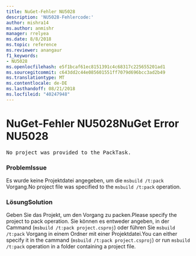 ```yaml
---
title: NuGet-Fehler NU5028
description: 'NU5028-Fehlercode:'
author: mishra14
ms.author: anmishr
manager: rrelyea
ms.date: 8/8/2018
ms.topic: reference
ms.reviewer: anangaur
f1_keywords:
- NU5028
ms.openlocfilehash: e5f1bcaf61ec8151391c4c68317c225655201ad1
ms.sourcegitcommit: c643dd2c44e085601551ff7079d696bcc3ad2b49
ms.translationtype: MT
ms.contentlocale: de-DE
ms.lasthandoff: 08/21/2018
ms.locfileid: "40247948"
---
```

# <a name="nuget-error-nu5028"></a><span data-ttu-id="d9a56-103">NuGet-Fehler NU5028</span><span class="sxs-lookup"><span data-stu-id="d9a56-103">NuGet Error NU5028</span></span>
<pre>No project was provided to the PackTask.</pre>

### <a name="issue"></a><span data-ttu-id="d9a56-104">Problem</span><span class="sxs-lookup"><span data-stu-id="d9a56-104">Issue</span></span>

<span data-ttu-id="d9a56-105">Es wurde keine Projektdatei angegeben, um die `msbuild /t:pack` Vorgang.</span><span class="sxs-lookup"><span data-stu-id="d9a56-105">No project file was specified to the `msbuild /t:pack` operation.</span></span>


### <a name="solution"></a><span data-ttu-id="d9a56-106">Lösung</span><span class="sxs-lookup"><span data-stu-id="d9a56-106">Solution</span></span>

<span data-ttu-id="d9a56-107">Geben Sie das Projekt, um den Vorgang zu packen.</span><span class="sxs-lookup"><span data-stu-id="d9a56-107">Please specify the project to pack operation.</span></span>  <span data-ttu-id="d9a56-108">Sie können es entweder angeben, in der Cammand (`msbuild /t:pack project.csproj`) oder führen Sie `msbuild /t:pack` Vorgang in einem Ordner mit einer Projektdatei.</span><span class="sxs-lookup"><span data-stu-id="d9a56-108">You can either specify it in the cammand (`msbuild /t:pack project.csproj`) or run `msbuild /t:pack` operation in a folder containing a project file.</span></span>

